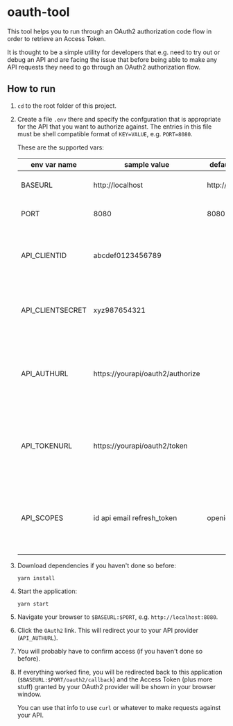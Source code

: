 # oauth-tool

This tool helps you to run through an OAuth2 authorization code flow in order to
retrieve an Access Token.

It is thought to be a simple utility for developers that e.g. need to try out or
debug an API and are facing the issue that before being able to make any
API requests they need to go through an OAuth2 authorization flow.

## How to run

1. `cd` to the root folder of this project.

2. Create a file `.env` there and specify the confguration that is
   appropriate for the API that you want to authorize against. The entries in
   this file must be shell compatible format of `KEY=VALUE`, e.g. `PORT=8080`.

   These are the supported vars:

   env var name          | sample value                         | default value    |  meaning
   ----------------------|--------------------------------------|------------------|-----------------------------
   BASEURL               | http://localhost                     | http://localhost | The URL to this application
   PORT                  | 8080                                 | 8080             | The Port to this application
   API_CLIENTID          | abcdef0123456789                     |                  | Your application's client id that you got from your API provider for
   API_CLIENTSECRET      | xyz987654321                         |                  | Your application's client secret that you got from your API provider
   API_AUTHURL           | https://yourapi/oauth2/authorize     |                  | The OAuth2 URL of your API for getting the authorization code (OAuth2 step 1)
   API_TOKENURL          | https://yourapi/oauth2/token         |                  | The OAuth2 URL of your API for getting an Access token (OAuth2 step 2)
   API_SCOPES            | id api email refresh_token           | openid           | A space separated list of scopes that your authorization flow shall request

3. Download dependencies if you haven't done so before:
   ```
   yarn install
   ```

3. Start the application:
   ```
   yarn start
   ```

4. Navigate your browser to `$BASEURL:$PORT`, e.g. `http://localhost:8080`.

5. Click the `OAuth2` link. This will redirect your to your
   API provider (`API_AUTHURL`).

6. You will probably have to confirm access (if you haven't done so before).

7. If everything worked fine, you will be redirected back to this application
   (`$BASEURL:$PORT/oauth2/callback`) and the Access Token (plus more stuff)
   granted by your OAuth2 provider will be shown in your browser window.

   You can use that info to use `curl` or whatever to make requests against
   your API.
